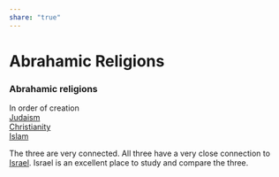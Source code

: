 ```yaml
---  
share: "true"  
---  
```

# Abrahamic Religions  
### Abrahamic religions   
In order of creation  
[Judaism](./Judaism.md)  
[Christianity](Christianity.md)  
[Islam](Islam.md)  
  
The three are very connected. All three have a very close connection to [Israel](Israel.md). Israel is an excellent place to study and compare the three.  
